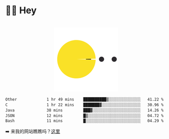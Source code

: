 
# 👋🏻 Hey
<div align="center">
	<br>
	<img src="https://raw.githubusercontent.com/Aniket965/Aniket965/master/pacman.svg?sanitize=true" width="200" height="200">
	<br>
</div>

<!--START_SECTION:waka-->

```txt
Other             1 hr 49 mins    ██████████▒░░░░░░░░░░░░░░   41.22 %
C                 1 hr 22 mins    ███████▓░░░░░░░░░░░░░░░░░   30.96 %
Java              38 mins         ███▓░░░░░░░░░░░░░░░░░░░░░   14.26 %
JSON              12 mins         █▒░░░░░░░░░░░░░░░░░░░░░░░   04.72 %
Bash              11 mins         █░░░░░░░░░░░░░░░░░░░░░░░░   04.29 %
```

<!--END_SECTION:waka-->

 ➡️  来我的网站瞧瞧吗？[这里](https://www.shaolongfei.com)
